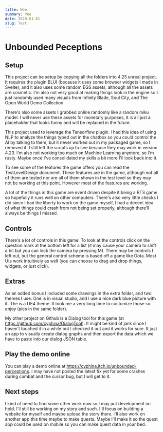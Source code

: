 ```yaml
---
title: Wee
summary: Pee
date: 2020-01-01
slug: Test
---
```


# Unbounded Peceptions

## Setup

This project can be setup by copying all the folders into 4.25 unreal project. It requires the plugin BLUI (because it uses some browser widgets I made in Svelte), and it also uses some random EGS assets, although all the assets are cosmetic. I'm also not very good at making things look in the engine so I just randomly used many visuals from Infinity Blade, Soul City, and The Open World Demo Collection.

There's also some assets I grabbed online randomly like a random miku model. I will never use these assets for monetary purposes, it is all just a placeholder that looks funny and will be replaced in the future.

This project used to leverage the Tensorflow plugin. I had this idea of using NLP to analyze the things typed out in the chatbox so you could control the AI by talking to them, but it never worked out in my packaged game, so I removed it. I still left the scripts up to see because they may work in version 4.23. I'm also not working too much on Machine Learning anymore, so I'm rusty. Maybe once I've consolidated my skills a bit more I'll look back into it.

To see some of the features the game offers you can read the TestLevelDesign document. These features are in the game, although not all of them are tested nor are all of them shown in the test level so they may not be working at this point. However most of the features are working.

A lot of the things in this game are event driven despite it being a RTS game so hopefully it runs well on other computers. There's also very little checks I did since I had the liberty to work on the game myself, I had a decent idea of what things could crash from not being set properly, although there'll always be things I missed.

## Controls

There's a lot of controls in this game. To look at the controls click on the question mark at the bottom left for a list (it may cause your camera to shift a bit but you can lock the camera by pressing M). There may be controls I left out, but the general control scheme is based off a game like Dota. Most UIs work intuitively as well (you can choose to drag and drop things, widgets, or just click).

## Extras

As an added bonus I included some drawings in the extra folder, and two themes I use. One is in visual studio, and I use a nice dark blue picture with it. The is a UE4 theme. It took me a very long time to customize those so enjoy (pics in the same folder).

My other project on Github is a Dialog tool for this game (at https://github.com/cyphina/DialogTool). It might be kind of jank since I haven't touched it in a while but I checked it out and it works for sure. It just an app to visually create dialog graphs and then export the data which we have to paste into our dialog JSON table.

## Play the demo online

You can play a demo online at https://cyphina.itch.io/unbounded-perceptions. I may have not posted the latest fix yet for some crashes during combat and the cursor bug, but I will get to it.

## Next steps

I kind of need to find some other work now so I may put development on hold. I'll still be working on my story and such. I'll focus on building a website for myself and maybe upload the story there. I'll also work on another app this time maybe to make quests. Maybe I'll make it so the quest app could be used on mobile so you can make quest data in your bed.